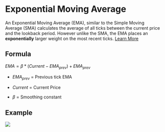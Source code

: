# Exponential Moving Average

An Exponential Moving Average (EMA), similar to the Simple Moving Average (SMA) calculates the average of all ticks between the current price and the lookback period. However unlike the SMA, the EMA places an __exponentially__ larger weight on the most recent ticks. [Learn More](https://www.investopedia.com/terms/e/ema.asp)

## Formula

$EMA= \beta * (Current - EMA_{prev}) + EMA_{prev}$

- $EMA_{prev}$ = Previous tick EMA

- $Current$ = Current Price

- $\beta$ = Smoothing constant

## Example

![](https://doc-assets-k7d4.s3.amazonaws.com/ema-indicator.png)
